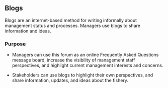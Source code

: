 ## Blogs

Blogs are an internet-based method for writing informally about management 
status and processes. Managers use blogs to share information and ideas.

### Purpose

- Managers can use this forum as an online Frequently Asked Questions message 
board, increase the visibility of management staff perspectives, and highlight 
current management interests and concerns.

- Stakeholders can use blogs to highlight their own perspectives, and share 
information, updates, and ideas about the fishery.